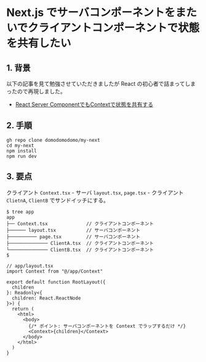 # Next.js でサーバコンポーネントをまたいでクライアントコンポーネントで状態を共有したい



## 1. 背景

以下の記事を見て勉強させていただきましたが React の初心者で詰まってしまったので再現しました。

* [React Server ComponentでもContextで状態を共有する](https://future-architect.github.io/articles/20231214a/)



## 2. 手順

```
gh repo clone domodomodomo/my-next
cd my-next
npm install
npm run dev
```


## 3. 要点

クライアント `Context.tsx` - サーバ `layout.tsx`, `page.tsx` - クライアント `ClietnA`, `ClientB` でサンドイッチにする。

```
$ tree app 
app
├── Context.tsx              // クライアントコンポーネント
├────── layout.tsx           // サーバコンポーネント
├────────── page.tsx         // サーバコンポーネント
├────────────── ClientA.tsx  // クライアントコンポーネント
└────────────── ClientB.tsx  // クライアントコンポーネント
$
```
```tsx
// app/layout.tsx 
import Context from "@/app/Context"

export default function RootLayout({
  children
}: Readonly<{
  children: React.ReactNode
}>) {
  return (
    <html>
      <body>
        {/* ポイント: サーバコンポーネントを Context でラップするだけ */}
        <Context>{children}</Context>
      </body>
    </html>
  )
}
```

